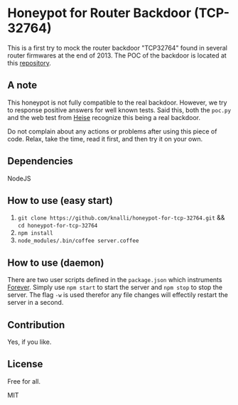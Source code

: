 # Honeypot for Router Backdoor (TCP-32764)

This is a first try to mock the router backdoor "TCP32764" found in several router firmwares at the end of 2013. The POC of the backdoor is located at this [repository](https://github.com/elvanderb/TCP-32764).

## A note

This honeypot is not fully compatible to the real backdoor. However, we try to response positive answers for well known tests. Said this, both the `poc.py` and the web test from [Heise](http://www.heise.de/security/dienste/portscan/test/go.shtml?scanart=3) recognize this being a real backdoor.

Do not complain about any actions or problems after using this piece of code. Relax, take the time, read it first, and then try it on your own.

## Dependencies

NodeJS

## How to use (easy start)

1. `git clone https://github.com/knalli/honeypot-for-tcp-32764.git` && `cd honeypot-for-tcp-32764`
2. `npm install`
3. `node_modules/.bin/coffee server.coffee`

## How to use (daemon)

There are two user scripts defined in the `package.json` which instruments [Forever](https://github.com/nodejitsu/forever). Simply use `npm start` to start the server and `npm stop` to stop the server. The flag `-w` is used therefor any file changes will effectily restart the server in a second.

## Contribution

Yes, if you like.

## License

Free for all. 

MIT